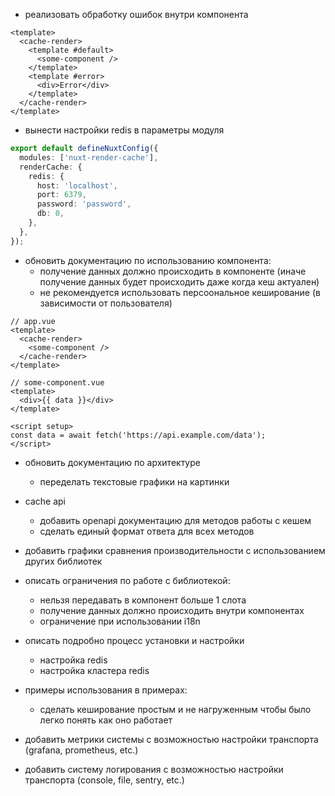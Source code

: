 - реализовать обработку ошибок внутри компонента

```vue
<template>
  <cache-render>
    <template #default>
      <some-component />
    </template>
    <template #error>
      <div>Error</div>
    </template>
  </cache-render>
</template>
```

- вынести настройки redis в параметры модуля

```typescript
export default defineNuxtConfig({
  modules: ['nuxt-render-cache'],
  renderCache: {
    redis: {
      host: 'localhost',
      port: 6379,
      password: 'password',
      db: 0,
    },
  },
});
```

- обновить документацию по использованию компонента:
  - получение данных должно происходить в компоненте (иначе получение данных будет происходить даже когда кеш актуален)
  - не рекомендуется использовать персоональное кеширование (в зависимости от пользователя)

```vue
// app.vue
<template>
  <cache-render>
    <some-component />
  </cache-render>
</template>

// some-component.vue
<template>
  <div>{{ data }}</div>
</template>

<script setup>
const data = await fetch('https://api.example.com/data');
</script>
```
- обновить документацию по архитектуре
    - переделать текстовые графики на картинки
- cache api
    - добавить openapi документацию для методов работы с кешем
    - сделать единый формат ответа для всех методов

- добавить графики сравнения производительности с использованием других библиотек

- описать ограничения по работе с библиотекой:
    - нельзя передавать в компонент больше 1 слота
    - получение данных должно происходить внутри компонентах
    - ограничение при использовании i18n

- описать подробно процесс установки и настройки
    - настройка redis
    - настройка кластера redis

- примеры использования в примерах:
    - сделать кеширование простым и не нагруженным чтобы было легко понять как оно работает

- добавить метрики системы с возможностью настройки транспорта (grafana, prometheus, etc.)

- добавить систему логирования с возможностью настройки транспорта (console, file, sentry, etc.)